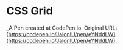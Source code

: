 # CSS Grid
 _A Pen created at CodePen.io. Original URL: [https://codepen.io/JalonIU/pen/eYNddLW](https://codepen.io/JalonIU/pen/eYNddLW).

 